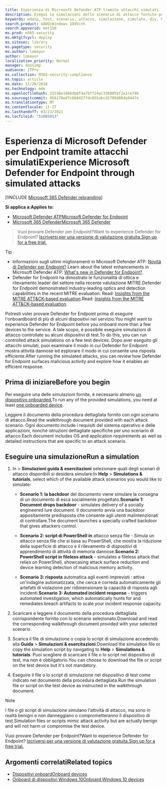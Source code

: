 ```yaml
---
title: Esperienza di Microsoft Defender ATP tramite attacchi simulati
description: Esegui le simulazioni dello scenario di attacco fornite per scoprire in che modo Microsoft Defender ATP può rilevare, analizzare e rispondere alle violazioni.
keywords: wdatp, test, scenario, attacco, simulazione, simulato, diy, Microsoft Defender for Endpoint
search.product: eADQiWindows 10XVcnh
search.appverid: met150
ms.prod: m365-security
ms.mktglfcycl: deploy
ms.sitesec: library
ms.pagetype: security
ms.author: lomayor
author: lomayor
localization_priority: Normal
manager: dansimp
audience: ITPro
ms.collection: M365-security-compliance
ms.topic: article
ms.date: 11/20/2018
ms.technology: mde
ms.openlocfilehash: 25538e1866db8f4a7bff24ac336005bf2e1ce78b
ms.sourcegitcommit: 956176ed7c8b8427fdc655abcd1709d86da9447e
ms.translationtype: MT
ms.contentlocale: it-IT
ms.lasthandoff: 03/23/2021
ms.locfileid: "51065013"
---
```

# <a name="experience-microsoft-defender-for-endpoint-through-simulated-attacks"></a><span data-ttu-id="b3f22-104">Esperienza di Microsoft Defender per Endpoint tramite attacchi simulati</span><span class="sxs-lookup"><span data-stu-id="b3f22-104">Experience Microsoft Defender for Endpoint through simulated attacks</span></span> 

[!INCLUDE [Microsoft 365 Defender rebranding](../../includes/microsoft-defender.md)]

<span data-ttu-id="b3f22-105">**Si applica a:**</span><span class="sxs-lookup"><span data-stu-id="b3f22-105">**Applies to:**</span></span>
- [<span data-ttu-id="b3f22-106">Microsoft Defender ATP</span><span class="sxs-lookup"><span data-stu-id="b3f22-106">Microsoft Defender for Endpoint</span></span>](https://go.microsoft.com/fwlink/?linkid=2154037)
- [<span data-ttu-id="b3f22-107">Microsoft 365 Defender</span><span class="sxs-lookup"><span data-stu-id="b3f22-107">Microsoft 365 Defender</span></span>](https://go.microsoft.com/fwlink/?linkid=2118804)


><span data-ttu-id="b3f22-108">Vuoi provare Defender per Endpoint?</span><span class="sxs-lookup"><span data-stu-id="b3f22-108">Want to experience Defender for Endpoint?</span></span> [<span data-ttu-id="b3f22-109">Iscriversi per una versione di valutazione gratuita.</span><span class="sxs-lookup"><span data-stu-id="b3f22-109">Sign up for a free trial.</span></span>](https://www.microsoft.com/microsoft-365/windows/microsoft-defender-atp?ocid=docs-wdatp-attacksimulations-abovefoldlink)

>[!TIP]
>- <span data-ttu-id="b3f22-110">Informazioni sugli ultimi miglioramenti in Microsoft Defender ATP: [Novità di Defender per Endpoint?](https://cloudblogs.microsoft.com/microsoftsecure/2018/11/15/whats-new-in-windows-defender-atp/).</span><span class="sxs-lookup"><span data-stu-id="b3f22-110">Learn about the latest enhancements in Microsoft Defender ATP: [What's new in Defender for Endpoint?](https://cloudblogs.microsoft.com/microsoftsecure/2018/11/15/whats-new-in-windows-defender-atp/).</span></span>
>- <span data-ttu-id="b3f22-111">Defender for Endpoint ha dimostrato le funzionalità di ottica e rilevamento leader del settore nella recente valutazione MITRE.</span><span class="sxs-lookup"><span data-stu-id="b3f22-111">Defender for Endpoint demonstrated industry-leading optics and detection capabilities in the recent MITRE evaluation.</span></span> <span data-ttu-id="b3f22-112">Read: [Insights from the MITRE ATT&CK-based evaluation](https://cloudblogs.microsoft.com/microsoftsecure/2018/12/03/insights-from-the-mitre-attack-based-evaluation-of-windows-defender-atp/).</span><span class="sxs-lookup"><span data-stu-id="b3f22-112">Read: [Insights from the MITRE ATT&CK-based evaluation](https://cloudblogs.microsoft.com/microsoftsecure/2018/12/03/insights-from-the-mitre-attack-based-evaluation-of-windows-defender-atp/).</span></span>

<span data-ttu-id="b3f22-113">Potresti voler provare Defender for Endpoint prima di eseguire l'onboardboard di più di alcuni dispositivi nel servizio.</span><span class="sxs-lookup"><span data-stu-id="b3f22-113">You might want to experience Defender for Endpoint before you onboard more than a few devices to the service.</span></span> <span data-ttu-id="b3f22-114">A tale scopo, è possibile eseguire simulazioni di attacco controllate su alcuni dispositivi di test.</span><span class="sxs-lookup"><span data-stu-id="b3f22-114">To do this, you can run controlled attack simulations on a few test devices.</span></span> <span data-ttu-id="b3f22-115">Dopo aver eseguito gli attacchi simulati, puoi esaminare il modo in cui Defender for Endpoint mostra attività dannose ed esplorare il modo in cui consente una risposta efficiente.</span><span class="sxs-lookup"><span data-stu-id="b3f22-115">After running the simulated attacks, you can review how Defender for Endpoint surfaces malicious activity and explore how it enables an efficient response.</span></span>

## <a name="before-you-begin"></a><span data-ttu-id="b3f22-116">Prima di iniziare</span><span class="sxs-lookup"><span data-stu-id="b3f22-116">Before you begin</span></span>

<span data-ttu-id="b3f22-117">Per eseguire una delle simulazioni fornite, è necessario almeno [un dispositivo onboarded.](onboard-configure.md)</span><span class="sxs-lookup"><span data-stu-id="b3f22-117">To run any of the provided simulations, you need at least [one onboarded device](onboard-configure.md).</span></span> 

<span data-ttu-id="b3f22-118">Leggere il documento della procedura dettagliata fornito con ogni scenario di attacco.</span><span class="sxs-lookup"><span data-stu-id="b3f22-118">Read the walkthrough document provided with each attack scenario.</span></span> <span data-ttu-id="b3f22-119">Ogni documento include i requisiti del sistema operativo e delle applicazioni, nonché istruzioni dettagliate specifiche per uno scenario di attacco.</span><span class="sxs-lookup"><span data-stu-id="b3f22-119">Each document includes OS and application requirements as well as detailed instructions that are specific to an attack scenario.</span></span>

## <a name="run-a-simulation"></a><span data-ttu-id="b3f22-120">Eseguire una simulazione</span><span class="sxs-lookup"><span data-stu-id="b3f22-120">Run a simulation</span></span>

1. <span data-ttu-id="b3f22-121">In   >  **Simulazioni guida & esercitazioni** selezionare quali degli scenari di attacco disponibili si desidera simulare:</span><span class="sxs-lookup"><span data-stu-id="b3f22-121">In **Help** > **Simulations & tutorials**, select which of the available attack scenarios you would like to simulate:</span></span>

   - <span data-ttu-id="b3f22-122">**Scenario 1: la backdoor** del documento viene simulare la consegna di un documento di esca socialmente progettato.</span><span class="sxs-lookup"><span data-stu-id="b3f22-122">**Scenario 1: Document drops backdoor** - simulates delivery of a socially engineered lure document.</span></span> <span data-ttu-id="b3f22-123">Il documento avvia una backdoor appositamente predisposta che consente agli utenti malintenzionati di controllare.</span><span class="sxs-lookup"><span data-stu-id="b3f22-123">The document launches a specially crafted backdoor that gives attackers control.</span></span>

   - <span data-ttu-id="b3f22-124">**Scenario 2: script di PowerShell in** attacco senza file - Simula un attacco senza file che si basa su PowerShell, che mostra la riduzione della superficie di attacco e il rilevamento di dispositivi di apprendimento di attività di memoria dannose.</span><span class="sxs-lookup"><span data-stu-id="b3f22-124">**Scenario 2: PowerShell script in fileless attack** - simulates a fileless attack that relies on PowerShell, showcasing attack surface reduction and device learning detection of malicious memory activity.</span></span>
    
   - <span data-ttu-id="b3f22-125">**Scenario 3: risposta** automatica agli eventi imprevisti : attiva un'indagine automatizzata, che cerca e correda automaticamente gli artefatti di violazione per ridimensionare la capacità di risposta agli incidenti.</span><span class="sxs-lookup"><span data-stu-id="b3f22-125">**Scenario 3: Automated incident response** - triggers automated investigation, which automatically hunts for and remediates breach artifacts to scale your incident response capacity.</span></span>

2. <span data-ttu-id="b3f22-126">Scaricare e leggere il documento della procedura dettagliata corrispondente fornito con lo scenario selezionato.</span><span class="sxs-lookup"><span data-stu-id="b3f22-126">Download and read the corresponding walkthrough document provided with your selected scenario.</span></span>

3. <span data-ttu-id="b3f22-127">Scarica il file di simulazione o copia lo script di simulazione accedendo alla **Guida**  >  **Simulazioni & esercitazioni**.</span><span class="sxs-lookup"><span data-stu-id="b3f22-127">Download the simulation file or copy the simulation script by navigating to **Help** > **Simulations & tutorials**.</span></span> <span data-ttu-id="b3f22-128">Puoi scegliere di scaricare il file o lo script nel dispositivo di test, ma non è obbligatorio.</span><span class="sxs-lookup"><span data-stu-id="b3f22-128">You can choose to download the file or script on the test device but it's not mandatory.</span></span>

4. <span data-ttu-id="b3f22-129">Eseguire il file o lo script di simulazione nel dispositivo di test come indicato nel documento della procedura dettagliata.</span><span class="sxs-lookup"><span data-stu-id="b3f22-129">Run the simulation file or script on the test device as instructed in the walkthrough document.</span></span>

> [!NOTE]
> <span data-ttu-id="b3f22-130">I file o gli script di simulazione simulano l'attività di attacco, ma sono in realtà benigni e non danneggiano o comprometteranno il dispositivo di test.</span><span class="sxs-lookup"><span data-stu-id="b3f22-130">Simulation files or scripts mimic attack activity but are actually benign and will not harm or compromise the test device.</span></span>
> 
> 
> <span data-ttu-id="b3f22-131">Vuoi provare Defender per Endpoint?</span><span class="sxs-lookup"><span data-stu-id="b3f22-131">Want to experience Defender for Endpoint?</span></span> [<span data-ttu-id="b3f22-132">Iscriversi per una versione di valutazione gratuita.</span><span class="sxs-lookup"><span data-stu-id="b3f22-132">Sign up for a free trial.</span></span>](https://www.microsoft.com/microsoft-365/windows/microsoft-defender-atp?ocid=docs-wdatp-attacksimulations-belowfoldlink)


## <a name="related-topics"></a><span data-ttu-id="b3f22-133">Argomenti correlati</span><span class="sxs-lookup"><span data-stu-id="b3f22-133">Related topics</span></span>

- [<span data-ttu-id="b3f22-134">Dispositivi onboard</span><span class="sxs-lookup"><span data-stu-id="b3f22-134">Onboard devices</span></span>](onboard-configure.md)
- [<span data-ttu-id="b3f22-135">Onboard di dispositivi Windows 10</span><span class="sxs-lookup"><span data-stu-id="b3f22-135">Onboard Windows 10 devices</span></span>](configure-endpoints.md)
